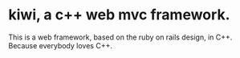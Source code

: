 # kiwi, a c++ web mvc framework.

This is a web framework, based on the ruby on rails design, in C++.
Because everybody loves C++.

